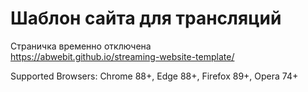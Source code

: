 # Шаблон сайта для трансляций

Страничка временно отключена  
https://abwebit.github.io/streaming-website-template/  

Supported Browsers: Chrome 88+, Edge 88+, Firefox 89+, Opera 74+
